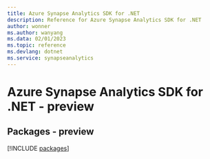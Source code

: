 ```yaml
---
title: Azure Synapse Analytics SDK for .NET
description: Reference for Azure Synapse Analytics SDK for .NET
author: wonner
ms.author: wanyang
ms.data: 02/01/2023
ms.topic: reference
ms.devlang: dotnet
ms.service: synapseanalytics
---
```

# Azure Synapse Analytics SDK for .NET - preview
## Packages - preview
[!INCLUDE [packages](synapse-analytics-index.md)]